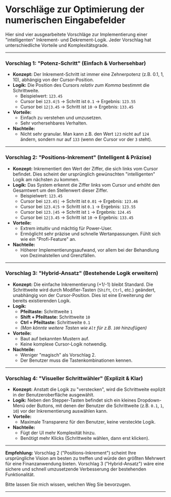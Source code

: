 # Vorschläge zur Optimierung der numerischen Eingabefelder

Hier sind vier ausgearbeitete Vorschläge zur Implementierung einer "intelligenten" Inkrement- und Dekrement-Logik. Jeder Vorschlag hat unterschiedliche Vorteile und Komplexitätsgrade.

---

### Vorschlag 1: "Potenz-Schritt" (Einfach & Vorhersehbar)

*   **Konzept:** Der Inkrement-Schritt ist immer eine Zehnerpotenz (z.B. 0.1, 1, 10), abhängig von der Cursor-Position.
*   **Logik:** Die Position des Cursors *relativ zum Komma* bestimmt die Schrittweite.
    *   Beispielwert: `123.45`
    *   Cursor bei `123.4|5` -> Schritt ist `0.1` -> Ergebnis: `123.55`
    *   Cursor bei `12|3.45` -> Schritt ist `10` -> Ergebnis: `133.45`
*   **Vorteile:**
    *   Einfach zu verstehen und umzusetzen.
    *   Sehr vorhersehbares Verhalten.
*   **Nachteile:**
    *   Nicht sehr granular. Man kann z.B. den Wert `123` nicht auf `124` ändern, sondern nur auf `133` (wenn der Cursor vor der `3` steht).

---

### Vorschlag 2: "Positions-Inkrement" (Intelligent & Präzise)

*   **Konzept:** Inkrementiert den Wert der Ziffer, die sich links vom Cursor befindet. Dies scheint der ursprünglich gewünschten "intelligenten" Logik am nächsten zu kommen.
*   **Logik:** Das System erkennt die Ziffer links vom Cursor und erhöht den Gesamtwert um den Stellenwert dieser Ziffer.
    *   Beispielwert: `123.45`
    *   Cursor bei `123.45|` -> Schritt ist `0.01` -> Ergebnis: `123.46`
    *   Cursor bei `123.4|5` -> Schritt ist `0.1` -> Ergebnis: `123.55`
    *   Cursor bei `123.|45` -> Schritt ist `1` -> Ergebnis: `124.45`
    *   Cursor bei `12|3.45` -> Schritt ist `10` -> Ergebnis: `133.45`
*   **Vorteile:**
    *   Extrem intuitiv und mächtig für Power-User.
    *   Ermöglicht sehr präzise und schnelle Wertanpassungen. Fühlt sich wie ein "Profi-Feature" an.
*   **Nachteile:**
    *   Höherer Implementierungsaufwand, vor allem bei der Behandlung von Dezimalstellen und Grenzfällen.

---

### Vorschlag 3: "Hybrid-Ansatz" (Bestehende Logik erweitern)

*   **Konzept:** Die einfache Inkrementierung (+1/-1) bleibt Standard. Die Schrittweite wird durch Modifier-Tasten (`Shift`, `Ctrl`, etc.) geändert, unabhängig von der Cursor-Position. Dies ist eine Erweiterung der bereits existierenden Logik.
*   **Logik:**
    *   **Pfeiltaste:** Schrittweite `1`
    *   **Shift + Pfeiltaste:** Schrittweite `10`
    *   **Ctrl + Pfeiltaste:** Schrittweite `0.1`
    *   *(Man könnte weitere Tasten wie `Alt` für z.B. `100` hinzufügen)*
*   **Vorteile:**
    *   Baut auf bekannten Mustern auf.
    *   Keine komplexe Cursor-Logik notwendig.
*   **Nachteile:**
    *   Weniger "magisch" als Vorschlag 2.
    *   Der Benutzer muss die Tastenkombinationen kennen.

---

### Vorschlag 4: "Visueller Schrittwähler" (Explizit & Klar)

*   **Konzept:** Anstatt die Logik zu "verstecken", wird die Schrittweite explizit in der Benutzeroberfläche ausgewählt.
*   **Logik:** Neben den Stepper-Tasten befindet sich ein kleines Dropdown-Menü oder Buttons, mit denen der Benutzer die Schrittweite (z.B. `0.1`, `1`, `10`) vor der Inkrementierung auswählen kann.
*   **Vorteile:**
    *   Maximale Transparenz für den Benutzer, keine versteckte Logik.
*   **Nachteile:**
    *   Fügt der UI mehr Komplexität hinzu.
    *   Benötigt mehr Klicks (Schrittweite wählen, dann erst klicken).

---

**Empfehlung:**
Vorschlag 2 ("Positions-Inkrement") scheint Ihre ursprüngliche Vision am besten zu treffen und würde den größten Mehrwert für eine Finanzanwendung bieten. Vorschlag 3 ("Hybrid-Ansatz") wäre eine sichere und schnell umzusetzende Verbesserung der bestehenden Funktionalität.

Bitte lassen Sie mich wissen, welchen Weg Sie bevorzugen.

---
